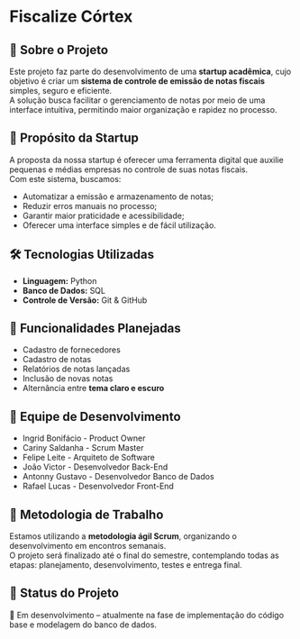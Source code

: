 # Fiscalize Córtex 

## 📌 Sobre o Projeto
Este projeto faz parte do desenvolvimento de uma **startup acadêmica**, cujo objetivo é criar um **sistema de controle de emissão de notas fiscais** simples, seguro e eficiente.  
A solução busca facilitar o gerenciamento de notas por meio de uma interface intuitiva, permitindo maior organização e rapidez no processo.

## 🎯 Propósito da Startup
A proposta da nossa startup é oferecer uma ferramenta digital que auxilie pequenas e médias empresas no controle de suas notas fiscais.  
Com este sistema, buscamos:
- Automatizar a emissão e armazenamento de notas;
- Reduzir erros manuais no processo;
- Garantir maior praticidade e acessibilidade;
- Oferecer uma interface simples e de fácil utilização.

## 🛠️ Tecnologias Utilizadas
- **Linguagem:** Python  
- **Banco de Dados:** SQL   
- **Controle de Versão:** Git & GitHub  

## 📌 Funcionalidades Planejadas
- Cadastro de fornecedores  
- Cadastro de notas  
- Relatórios de notas lançadas  
- Inclusão de novas notas  
- Alternância entre **tema claro e escuro**  

## 👥 Equipe de Desenvolvimento
- Ingrid Bonifácio - Product Owner
- Cariny Saldanha - Scrum Master 
- Felipe Leite - Arquiteto de Software 
- João Victor - Desenvolvedor Back-End
- Antonny Gustavo - Desenvolvedor Banco de Dados  
- Rafael Lucas - Desenvolvedor Front-End 

## 📅 Metodologia de Trabalho
Estamos utilizando a **metodologia ágil Scrum**, organizando o desenvolvimento em encontros semanais.  
O projeto será finalizado até o final do semestre, contemplando todas as etapas: planejamento, desenvolvimento, testes e entrega final.  

## 🚀 Status do Projeto
🔹 Em desenvolvimento – atualmente na fase de implementação do código base e modelagem do banco de dados.

